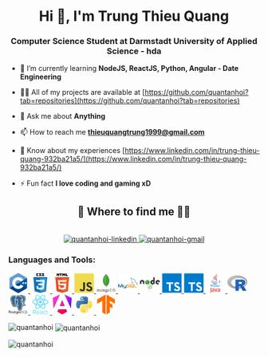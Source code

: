 <h1 align="center">Hi 👋, I'm Trung Thieu Quang </h1>
<h3 align="center">Computer Science Student at Darmstadt University of Applied Science - hda</h3>

- 🌱 I’m currently learning **NodeJS, ReactJS, Python, Angular - Date Engineering**

- 👨‍💻 All of my projects are available at [https://github.com/quantanhoi?tab=repositories](https://github.com/quantanhoi?tab=repositories)

- 💬 Ask me about **Anything**

- 📫 How to reach me **thieuquangtrung1999@gmail.com**

- 📄 Know about my experiences [https://www.linkedin.com/in/trung-thieu-quang-932ba21a5/](https://www.linkedin.com/in/trung-thieu-quang-932ba21a5/)

- ⚡ Fun fact **I love coding and gaming xD**

<h2 align="center">👾 Where to find me 👨‍💻</h2>

<br>
<!-- https://icons8.com -->
<div align="center">
  <a href="https://www.linkedin.com/in/trung-thieu-quang-932ba21a5//" target="blank">
    <img src="https://img.icons8.com/bubbles/100/000000/linkedin.png" alt="quantanhoi-linkedin" />
  </a>
  <a href="mailto:thieuquangtrung1999@gmail.com" target="top">
    <img src="https://img.icons8.com/bubbles/100/000000/apple-mail.png" alt="quantanhoi-gmail" />
  </a>
</div>

<h3 align="left">Languages and Tools:</h3>
<p align="left">
  <a href="https://www.w3schools.com/cpp/" target="_blank" rel="noreferrer">
    <img src="https://raw.githubusercontent.com/devicons/devicon/master/icons/cplusplus/cplusplus-original.svg" alt="cplusplus" width="40" height="40"/>
  </a>
  <a href="https://www.w3schools.com/css/" target="_blank" rel="noreferrer">
    <img src="https://raw.githubusercontent.com/devicons/devicon/master/icons/css3/css3-original-wordmark.svg" alt="css3" width="40" height="40"/>
  </a>
  <a href="https://www.w3.org/html/" target="_blank" rel="noreferrer">
    <img src="https://raw.githubusercontent.com/devicons/devicon/master/icons/html5/html5-original-wordmark.svg" alt="html5" width="40" height="40"/>
  </a>
  <a href="https://developer.mozilla.org/en-US/docs/Web/JavaScript" target="_blank" rel="noreferrer">
    <img src="https://raw.githubusercontent.com/devicons/devicon/master/icons/javascript/javascript-original.svg" alt="javascript" width="40" height="40"/>
  </a>
  <a href="https://www.mongodb.com/" target="_blank" rel="noreferrer">
    <img src="https://raw.githubusercontent.com/devicons/devicon/master/icons/mongodb/mongodb-original-wordmark.svg" alt="mongodb" width="40" height="40"/>
  </a>
  <a href="https://www.mysql.com/" target="_blank" rel="noreferrer">
    <img src="https://raw.githubusercontent.com/devicons/devicon/master/icons/mysql/mysql-original-wordmark.svg" alt="mysql" width="40" height="40"/>
  </a>
  <a href="https://nodejs.org" target="_blank" rel="noreferrer">
    <img src="https://raw.githubusercontent.com/devicons/devicon/master/icons/nodejs/nodejs-original-wordmark.svg" alt="nodejs" width="40" height="40"/>
  </a>
  <a href="https://www.typescriptlang.org/" target="_blank" rel="noreferrer">
    <img src="https://raw.githubusercontent.com/devicons/devicon/master/icons/typescript/typescript-original.svg" alt="typescript" width="40" height="40"/>
  </a>
  <a href="https://www.typescriptlang.org/" target="_blank" rel="noreferrer">
    <img src="https://raw.githubusercontent.com/devicons/devicon/master/icons/typescript/typescript-original.svg" alt="typescript" width="40" height="40"/>
  </a>
  <a href="https://www.java.com/de/" target="_blank" rel="noreferrer">
    <img src="https://raw.githubusercontent.com/devicons/devicon/master/icons/java/java-original-wordmark.svg" alt="Java" width="40" height="40"/>
  </a>
  <a href="https://www.r-project.org/" target="_blank" rel="noreferrer">
    <img src="https://raw.githubusercontent.com/devicons/devicon/master/icons/r/r-original.svg" alt="typescript" width="40" height="40"/>
  </a>
  <a href="https://www.postgresql.org" target="_blank" rel="noreferrer">
    <img src="https://raw.githubusercontent.com/devicons/devicon/master/icons/postgresql/postgresql-original-wordmark.svg" alt="postgresql" width="40" height="40"/>
  </a>
  <a href="https://reactjs.org/" target="_blank" rel="noreferrer">
    <img src="https://raw.githubusercontent.com/devicons/devicon/master/icons/react/react-original-wordmark.svg" alt="react" width="40" height="40"/>
  </a>
  <a href="https://angular.dev/" target="_blank" rel="noreferrer">
    <img src="https://raw.githubusercontent.com/devicons/devicon/master/icons/angular/angular-original.svg" alt="react" width="40" height="40"/>
  </a>
  <a href="https://www.python.org/" target="_blank" rel="noreferrer">
    <img src="https://raw.githubusercontent.com/devicons/devicon/master/icons/python/python-original.svg" alt="python" width="40" height="40"/>
  </a>
  <a href="https://www.tensorflow.org/" target="_blank" rel="noreferrer">
    <img src="https://raw.githubusercontent.com/devicons/devicon/master/icons/tensorflow/tensorflow-original.svg" alt="tensorflow" width="40" height="40"/>
  </a>
</p>

<p><img align="left" src="https://github-readme-stats.vercel.app/api/top-langs?username=quantanhoi&show_icons=true&locale=en&layout=compact" alt="quantanhoi" /></p>

<p>&nbsp;<img align="center" src="https://github-readme-stats.vercel.app/api?username=quantanhoi&show_icons=true&locale=en" alt="quantanhoi" /></p>

<p><img align="center" src="https://github-readme-streak-stats.herokuapp.com/?user=quantanhoi&" alt="quantanhoi" /></p>
